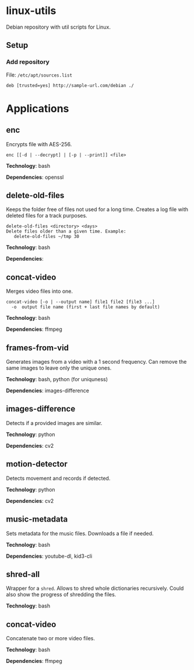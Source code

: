 # linux-utils
Debian repository with util scripts for Linux.

## Setup

### Add repository

File: `/etc/apt/sources.list`

```
deb [trusted=yes] http://sample-url.com/debian ./
```

# Applications

## enc

Encrypts file with AES-256.

```
enc [[-d | --decrypt] | [-p | --print]] <file>
```

**Technology**: bash

**Dependencies**: openssl

## delete-old-files

Keeps the folder free of files not used for a long time. Creates a log file with deleted files for a track purposes.

```
delete-old-files <directory> <days>
Delete files older than a given time. Example:
   delete-old-files ~/tmp 30
```

**Technology**: bash

**Dependencies**:

## concat-video

Merges video files into one.

```
concat-video [-o | --output name] file1 file2 [file3 ...]
  -o  output file name (first + last file names by default)
```

**Technology**: bash

**Dependencies**: ffmpeg

## frames-from-vid

Generates images from a video with a 1 second frequency. Can remove the same images to leave only the unique ones.

**Technology**: bash, python (for uniquness)

**Dependencies**: images-difference

## images-difference

Detects if a provided images are similar.

**Technology**: python

**Dependencies**: cv2

## motion-detector

Detects movement and records if detected.

**Technology**: python

**Dependencies**: cv2

## music-metadata

Sets metadata for the music files. Downloads a file if needed.

**Technology**: bash

**Dependencies**: youtube-dl, kid3-cli

## shred-all

Wrapper for a `shred`. Allows to shred whole dictionaries recursively. Could also show the progress of shredding the files.

**Technology**: bash

## concat-video

Concatenate two or more video files.

**Technology**: bash

**Dependencies**: ffmpeg
